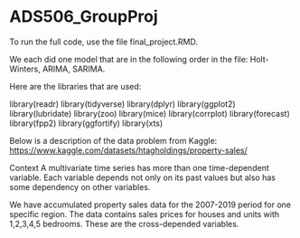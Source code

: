 # ADS506_GroupProj

To run the full code, use the file final_project.RMD. 

We each did one model that are in the following order in the file: Holt-Winters, ARIMA, SARIMA. 

Here are the libraries that are used:

library(readr)
library(tidyverse)
library(dplyr)
library(ggplot2)
library(lubridate)
library(zoo) 
library(mice)
library(corrplot)
library(forecast)
library(fpp2)
library(ggfortify) 
library(xts)

Below is a description of the data problem from Kaggle:
https://www.kaggle.com/datasets/htagholdings/property-sales/

Context
A multivariate time series has more than one time-dependent variable. Each variable depends not only on its past values but also has some dependency on other variables.

We have accumulated property sales data for the 2007-2019 period for one specific region. The data contains sales prices for houses and units with 1,2,3,4,5 bedrooms. These are the cross-depended variables.
